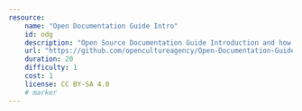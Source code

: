 ```yaml
---
resource:
    name: "Open Documentation Guide Intro"
    id: odg
    description: "Open Source Documentation Guide Introduction and how to use it"
    url: "https://github.com/opencultureagency/Open-Documentation-Guide"
    duration: 20
    difficulty: 1
    cost: 1
    license: CC BY-SA 4.0 
    # marker
---
```

